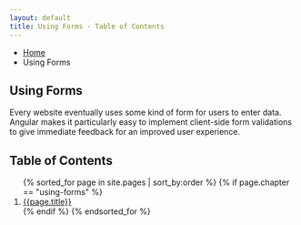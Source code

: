 ```yaml
---
layout: default
title: Using Forms - Table of Contents
---
```

<ul class="breadcrumbs">
  <li><a href="/">Home</a></li>
  <li class="current">Using Forms</li>
</ul>

<h2>Using Forms</h2>

Every website eventually uses some kind of form for users to enter data. Angular makes it particularly easy to implement client-side form validations to give immediate feedback for an improved user experience.

<h2>Table of Contents</h2>
<ol>
  {% sorted_for page in site.pages | sort_by:order %}
    {% if page.chapter == "using-forms" %}
      <li>
        <a href="{{page.url}}">{{page.title}}</a>
      </li>
    {% endif %}
  {% endsorted_for %}
</ol>